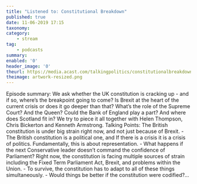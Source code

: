 ```yaml
---
title: "Listened to: Constitutional Breakdown"
published: true
date: 11-06-2019 17:15
taxonomy:
category:
	- stream
tag:
	- podcasts
summary:
enabled: '0'
header_image: '0'
theurl: https://media.acast.com/talkingpolitics/constitutionalbreakdown/media.mp3
theimage: artwork-resized.png
--- 
```

Episode summary: We ask whether the UK constitution is cracking up - and if so, where’s the breakpoint going to come? Is Brexit at the heart of the current crisis or does it go deeper than that? What’s the role of the Supreme Court? And the Queen? Could the Bank of England play a part? And where does Scotland fit in? We try to piece it all together with Helen Thompson, Chris Bickerton and Kenneth Armstrong. Talking Points: The British constitution is under big strain right now, and not just because of Brexit. - The British constitution is a political one, and If there is a crisis it is a crisis of politics. Fundamentally, this is about representation. - What happens if the next Conservative leader doesn’t command the confidence of Parliament? Right now, the constitution is facing multiple sources of strain including the Fixed Term Parliament Act, Brexit, and problems within the Union. - To survive, the constitution has to adapt to all of these things simultaneously. - Would things be better if the constitution were codified?…
